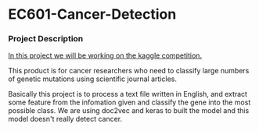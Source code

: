# EC601-Cancer-Detection

### Project Description

[In this project we will be working on the kaggle competition.](https://www.kaggle.com/c/msk-redefining-cancer-treatment "https://www.kaggle.com/c/msk-redefining-cancer-treatment")

This product is for cancer researchers who need to classify large numbers of genetic mutations using scientific journal articles.

Basically this project is to process a text file written in English, and extract some feature from the infomation given and classify the gene into the most possible class. We are using doc2vec and keras to built the model and this model doesn't really detect cancer.

